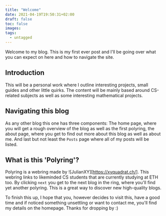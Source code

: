```yaml
---
title: "Welcome"
date: 2021-04-19T19:50:31+02:00
draft: false
toc: false
images:
tags:
  - untagged
---
```

Welcome to my blog. This is my first ever post and I'll be going over what you can expect on here and how to navigate the site.
## Introduction
This will be a personal work where I outline interesting projects, small guides and other little quirks. The content will be mainly based around CS-related subjects as well as some interesting mathematical projects. 
## Navigating this blog
As any other blog this one has three components: The home page, where you will get a rough overview of the blog as well as the first polyring, the about page, where you get to find out more about this blog as well as about me. And last but not least the `Posts` page where all of my posts will be listed.
## What is this 'Polyring'?
Polyring is a webring made by ![JulianXY][https://xyquadrat.ch/]. This webring links to likeminded CS students that are currently studying at ETH too. By clicking `next` you get to the next blog in the ring, where you'll find yet another polyring. This is a great way to discover new high-quality blogs.


To finish this up, I hope that you, however decides to visit this, have a good time and if noticed something unsettling or want to contact me, you'll find my details on the homepage. Thanks for dropping by :)